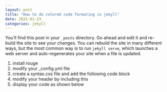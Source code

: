 ```yaml
---
layout: post
title: "How to do colored code formating in jekyll"
date: 2025-01-23
categories: jekyll
---
```


You’ll find this post in your `_posts` directory. Go ahead and edit it and re-build the site to see your changes. You can rebuild the site in many different ways, but the most common way is to run `jekyll serve`, which launches a web server and auto-regenerates your site when a file is updated.

1. install rouge
2. modify your _config.yml file
3. create a syntax.css file and add the following code block
4. modify your header by including this
5. display your code as shown below
